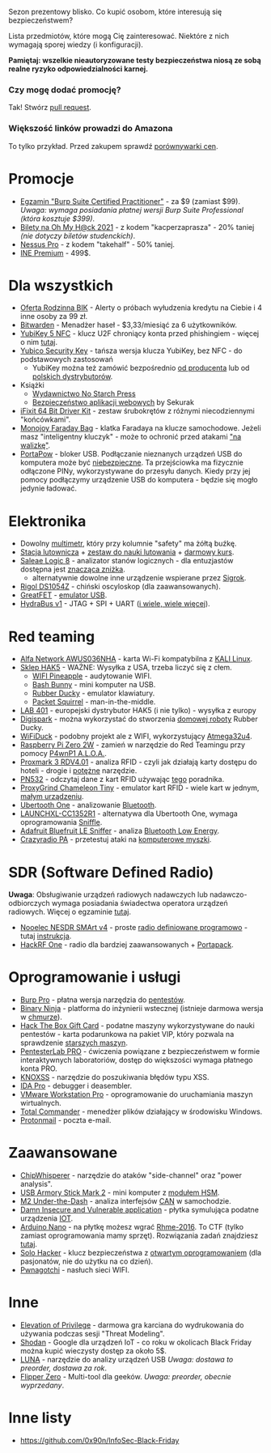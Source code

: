 Sezon prezentowy blisko. Co kupić osobom, które interesują się bezpieczeństwem?

Lista przedmiotów, które mogą Cię zainteresować. Niektóre z nich wymagają sporej wiedzy (i konfiguracji).

**Pamiętaj: wszelkie nieautoryzowane testy bezpieczeństwa niosą ze sobą realne ryzyko odpowiedzialności karnej.**

### Czy mogę dodać promocję?
Tak! Stwórz [pull request](https://github.com/kacperszurek/promocje/pulls).

### Większość linków prowadzi do Amazona
To tylko przykład. Przed zakupem sprawdź [porównywarki cen](https://www.ceneo.pl/).

# Promocje

* [Egzamin "Burp Suite Certified Practitioner"](https://portswigger.net/buy/certification) - za $9 (zamiast $99). _Uwaga: wymaga posiadania płatnej wersji Burp Suite Professional (która kosztuje $399)_.
* [Bilety na Oh My H@ck 2021](https://app.evenea.pl/event/omh2021/) - z kodem "kacperzaprasza" - 20% taniej _(nie dotyczy biletów studenckich)_.
* [Nessus Pro](https://www.tenable.com/buy) - z kodem "takehalf" - 50% taniej.
* [INE Premium](https://info.ine.com/black-friday-2021/) - 499$.

# Dla wszystkich

* [Oferta Rodzinna BIK](https://www.bik.pl/klienci-indywidualni/oferta-rodzinna) - Alerty o próbach wyłudzenia kredytu na Ciebie i 4 inne osoby za 99 zł.
* [Bitwarden](https://bitwarden.com/pricing) - Menadżer haseł - $3,33/miesiąć za 6 użytkowników.
* [YubiKey 5 NFC](https://www.amazon.de/-/en/Yubico-Authentication-Security-USB-Supported/dp/B07HBD71HL/) - klucz U2F chroniący konta przed phishingiem - więcej o nim [tutaj](https://www.youtube.com/watch?v=uku-G_COA7U&t=264s).
* [Yubico Security Key](https://www.amazon.de/-/en/Yubico-Security-Key-Authentication-USB/dp/B07BYSB7FK) - tańsza wersja klucza YubiKey, bez NFC - do podstawowych zastosowań
  * YubiKey można też zamówić bezpośrednio [od producenta](https://www.yubico.com/pl/store/) lub od [polskich dystrybutorów](https://www.x-kom.pl/g-12/c/3450-klucze-sprzetowe.html).
* Książki
  * [Wydawnictwo No Starch Press](https://nostarch.com/blog/2021-holiday-gift-guide)
  * [Bezpieczeństwo aplikacji webowych](https://sklep.sekurak.pl/product/view?id=1) by Sekurak
* [iFixit 64 Bit Driver Kit](https://www.amazon.de/-/en/iFixit-Bit-Driver-Kit-Smartphone/dp/B0189YWOIO/) - zestaw śrubokrętów z różnymi niecodziennymi "końcówkami".
* [Monojoy Faraday Bag](https://www.amazon.de/-/en/MONOJOY-Protection-Shielding-Radiation-Blocking/dp/B07KXG6JHM/) - klatka Faradaya na klucze samochodowe. Jeżeli masz "inteligentny kluczyk" - może to ochronić przed atakami ["na walizkę"](https://www.youtube.com/watch?v=LxR9esPTIeo).
* [PortaPow](https://www.amazon.de/-/en/PPSCA02-black/dp/B00T0DW3F8/) - bloker USB. Podłączanie nieznanych urządzeń USB do komputera może być [niebezpieczne](https://youtu.be/oLnrioYhEsg?t=251). Ta przejściowka ma fizycznie odłączone PINy, wykorzystywane do przesyłu danych. Kiedy przy jej pomocy podłączymy urządzenie USB do komputera - będzie się mogło jedynie ładować.

# Elektronika

* Dowolny [multimetr](https://lygte-info.dk/info/DMMReviews.html), który przy kolumnie "safety" ma żółtą buźkę.
* [Stacja lutownicza](https://botland.com.pl/176-stacje-lutownicze) + [zestaw do nauki lutowania](https://botland.com.pl/pl/zestawy-i-kursy-forbot/5348-forbot-zestaw-do-nauki-lutowania-elementow-tht.html) + [darmowy kurs](https://forbot.pl/blog/kurs-lutowania-wstep-spis-tresci-id12556).
* [Saleae Logic 8](https://www.saleae.com/) - analizator stanów logicznych - dla entuzjastów dostępna jest [znacząca zniżka](https://blog.saleae.com/saleae-discounts/).
	* alternatywnie dowolne inne urządzenie wspierane przez [Sigrok](https://sigrok.org/wiki/Supported_hardware#Logic_analyzers).
* [Rigol DS1054Z](https://www.amazon.de/-/en/RIGOL-DS1054Z-Channel-Digital-Oscilloscopes/dp/B01N76DEFX) - chiński oscyloskop (dla zaawansowanych).
* [GreatFET](https://www.passion-radio.com/shield/greatfet-831.html) - [emulator USB](https://circuitcellar.com/research-design-hub/usb-attacks-and-more-with-greatfet/).
* [HydraBus v1](https://amzn.to/372hCEa) - JTAG + SPI + UART ([i wiele, wiele więcej](https://github.com/hydrabus/hydrabus)).

# Red teaming

* [Alfa Network AWUS036NHA](https://www.amazon.de/-/en/Network-AWUS036NHA-u-mount-cs-network-adapter/dp/B01D064VMS/r) - karta Wi-Fi kompatybilna z [KALI Linux](https://www.kali.org/).
* [Sklep HAK5](https://shop.hak5.org/) - WAŻNE: Wysyłka z USA, trzeba liczyć się z cłem.
	* [WIFI Pineapple](https://shop.hak5.org/products/wifi-pineapple) - audytowanie WIFI.
	* [Bash Bunny](https://shop.hak5.org/products/bash-bunny) - mini komputer na USB.
	* [Rubber Ducky](https://shop.hak5.org/products/usb-rubber-ducky-deluxe) - emulator klawiatury.
	* [Packet Squirrel](https://shop.hak5.org/products/packet-squirrel) - man-in-the-middle.
* [LAB 401](https://lab401.com/) - europejski dystrybutor HAK5 (i nie tylko) - wysyłka z europy
* [Digispark](https://www.amazon.de/-/en/AZDelivery-Digispark-Rev-3-Kickstarter/dp/B01N7SGC1I/) - można wykorzystać do stworzenia [domowej roboty](https://hackernoon.com/low-cost-usb-rubber-ducky-pen-test-tool-for-3-using-digispark-and-duck2spark-5d59afc1910) Rubber Ducky.
* [WiFiDuck](https://github.com/SpacehuhnTech/WiFiDuck) - podobny projekt ale z WIFI, wykorzystujący [Atmega32u4](https://pl.aliexpress.com/item/4000256143274.html).
* [Raspberry Pi Zero 2W](https://www.amazon.de/-/en/Melopero-Raspberry-Zero-Starter-Kit/dp/B09KL3SLR3/) - zamień w narzędzie do Red Teamingu przy pomocy [P4wnP1 A.L.O.A.](https://github.com/RoganDawes/P4wnP1_aloa).
* [Proxmark 3 RDV4.01](https://lab401.com/collections/hardware/products/proxmark-3-rdv4) - analiza RFID - czyli jak działają karty dostępu do hoteli - drogie i [potężne](https://github.com/Proxmark/proxmark3/wiki) narzędzie.
* [PN532](https://amzn.to/2UP59xP) - odczytaj dane z kart RFID używając [tego](http://smartlockpicking.com/slides/Confidence_A_2018_Practical_Guide_To_Hacking_RFID_NFC.pdf) poradnika.
* [ProxyGrind Chameleon Tiny](https://lab401.com/collections/hardware/products/chameleontiny) - emulator kart RFID - wiele kart w jednym, [małym urządzeniu](https://www.indiegogo.com/projects/chameleonmini-rev-g-chameleontiny-by-proxgrind#/).
* [Ubertooth One](https://www.amazon.de/-/en/Gadgets-Ubertooth-One-Adapter-Bundle/dp/B07HNMBBST/) - analizowanie [Bluetooth](https://www.doyler.net/security-not-included/ubertooth-one-introduction).
* [LAUNCHXL-CC1352R1](https://eu.mouser.com/ProductDetail/Texas-Instruments/LAUNCHXL-CC1352R1) - alternatywa dla Ubertooth One, wymaga oprogramowania [Sniffle](https://github.com/nccgroup/Sniffle).
* [Adafruit Bluefruit LE Sniffer](https://www.amazon.de/-/en/Adafruit-Bluefruit-Sniffer-Bluetooth-nRF51822/dp/B00SKWGPE0/) - analiza [Bluetooth Low Energy](https://learn.adafruit.com/introducing-the-adafruit-bluefruit-le-sniffer).
* [Crazyradio PA](https://store.bitcraze.io/collections/kits/products/crazyradio-pa) - przetestuj ataki na [komputerowe myszki](https://github.com/BastilleResearch/mousejack).

# SDR (Software Defined Radio)

**Uwaga**: Obsługiwanie urządzeń radiowych nadawczych lub nadawczo-odbiorczych wymaga posiadania świadectwa operatora urządzeń radiowych. Więcej o egzaminie [tutaj](http://www.egzaminkf.pl/home.php).

* [Nooelec NESDR SMArt v4](https://www.amazon.de/-/en/Nooelec-NESDR-SMArt-v4-Bundle/dp/B01GDN1T4S/) - proste [radio definiowane programowo](http://www.hdsdr.de/screenshots.html) - tutaj [instrukcja](https://support.nooelec.com/hc/en-us/articles/360005298053-NESDR-Installation-Guide).
* [HackRF One](https://www.amazon.de/-/en/HackRFOne-HackRF-One/dp/B01COVX464/) - radio dla bardziej zaawansowanych + [Portapack](https://pl.aliexpress.com/item/32980956725.html).

# Oprogramowanie i usługi

* [Burp Pro](https://portswigger.net/buy/pro) - płatna wersja narzędzia do [pentestów](https://www.youtube.com/watch?v=cpaxYnHus9Q&t=225s).
* [Binary Ninja](https://binary.ninja/purchase/) - platforma do inżynierii wstecznej (istnieje darmowa wersja w [chmurze](https://cloud.binary.ninja/)).
* [Hack The Box Gift Card](https://www.hackthebox.eu/giftcards) - podatne maszyny wykorzystywane do nauki pentestów - karta podarunkowa na pakiet VIP, który pozwala na sprawdzenie [starszych maszyn](https://www.hackthebox.eu/individuals).
* [PentesterLab PRO](https://pentesterlab.com/pro) - ćwiczenia powiązane z bezpieczeństwem w formie interaktywnych laboratoriów, dostęp do większości wymaga płatnego konta PRO.
* [KNOXSS](https://knoxss.me/) - narzędzie do poszukiwania błędów typu XSS.
* [IDA Pro](https://hex-rays.com/ida-pro/) - debugger i deasembler.
* [VMware Workstation Pro](https://www.vmware.com/products/workstation-pro.html) - oprogramowanie do uruchamiania maszyn wirtualnych.
* [Total Commander](https://www.ghisler.com/) - menedżer plików działający w środowisku Windows.
* [Protonmail](https://protonmail.com/pl/) - poczta e-mail.

# Zaawansowane

* [ChipWhisperer](https://www.newae.com/chipwhisperer) - narzędzie do ataków "side-channel" oraz "power analysis".
* [USB Armory Stick Mark 2](https://www.hackmod.de/epages/78218349.sf/de_DE/?ObjectPath=/Shops/78218349/Products/00012) - mini komputer z [modułem HSM](https://www.crowdsupply.com/f-secure/usb-armory-mk-ii).
* [M2 Under-the-Dash](https://www.macchina.cc/catalog) - analiza interfejsów [CAN](https://www.youtube.com/watch?v=xxYcsptzg_E) w samochodzie.
* [Damn Insecure and Vulnerable application](https://expliot.io/products/diva-iot-board) - płytka symulująca podatne urządzenia [IOT](https://payatu.com/blog/shakir/iot-security-part-14-%28introduction-to-and-identification-of-hardware-debug-ports%29).
* [Arduino Nano](https://www.amazon.de/-/en/Arduino-Nano-Every-single-board/dp/B07VX7MX27/) - na płytkę możesz wgrać [Rhme-2016](https://github.com/Riscure/Rhme-2016). To CTF (tylko zamiast oprogramowania mamy sprzęt). Rozwiązania zadań znajdziesz [tutaj](https://www.youtube.com/watch?v=u_U6F2Kkbb0&list=PLhixgUqwRTjwNaT40TqIIagv3b4_bfB7M).
* [Solo Hacker](https://leetronics.de/en/) - klucz bezpieczeństwa z [otwartym oprogramowaniem](https://github.com/solokeys/solo) (dla pasjonatów, nie do użytku na co dzień).
* [Pwnagotchi](https://pwnagotchi.ai/intro/) - nasłuch sieci WIFI.

# Inne

* [Elevation of Privilege](https://www.microsoft.com/en-us/download/details.aspx?id=20303) - darmowa gra karciana do wydrukowania do używania podczas sesji "Threat Modeling".
* [Shodan](https://www.shodan.io/) - Google dla urządzeń IoT - co roku w okolicach Black Friday można kupić wieczysty dostęp za około 5$.
* [LUNA](https://www.crowdsupply.com/great-scott-gadgets/luna) - narzędzie do analizy urządzeń  USB _Uwaga: dostawa to preorder, dostawa za rok_.
* [Flipper Zero](https://shop.flipperzero.one/) - Multi-tool dla geeków. _Uwaga: preorder, obecnie wyprzedany_.

# Inne listy

* https://github.com/0x90n/InfoSec-Black-Friday

